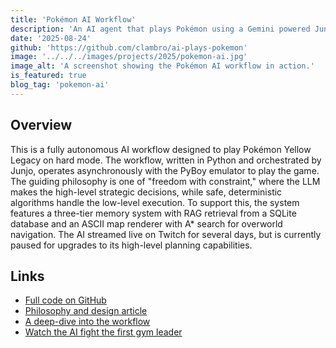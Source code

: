 ```yaml
---
title: 'Pokémon AI Workflow'
description: 'An AI agent that plays Pokémon using a Gemini powered Junjo workflow.'
date: '2025-08-24'
github: 'https://github.com/clambro/ai-plays-pokemon'
image: '../../../images/projects/2025/pokemon-ai.jpg'
image_alt: 'A screenshot showing the Pokémon AI workflow in action.'
is_featured: true
blog_tag: 'pokemon-ai'
---
```


## Overview

This is a fully autonomous AI workflow designed to play Pokémon Yellow Legacy on hard mode. The workflow, written in Python and orchestrated by Junjo, operates asynchronously with the PyBoy emulator to play the game. The guiding philosophy is one of "freedom with constraint," where the LLM makes the high-level strategic decisions, while safe, deterministic algorithms handle the low-level execution. To support this, the system features a three-tier memory system with RAG retrieval from a SQLite database and an ASCII map renderer with A\* search for overworld navigation. The AI streamed live on Twitch for several days, but is currently paused for upgrades to its high-level planning capabilities.

## Links

- [Full code on GitHub](https://github.com/clambro/ai-plays-pokemon)
- [Philosophy and design article](https://github.com/clambro/ai-plays-pokemon/blob/main/docs/philosophy.md)
- [A deep-dive into the workflow](https://github.com/clambro/ai-plays-pokemon/blob/main/docs/workflow.md)
- [Watch the AI fight the first gym leader](https://m.twitch.tv/videos/2544749106)
